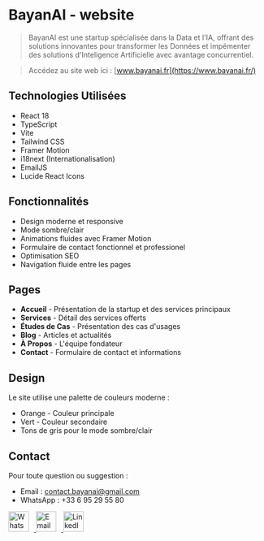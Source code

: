# BayanAI - website
> BayanAI est une
startup spécialisée dans la Data et l'IA, offrant des solutions innovantes pour transformer les Données et impémenter des solutions d'Inteligence Artificielle avec avantage concurrentiel.

> Accédez au site web ici : [www.bayanai.fr](https://www.bayanai.fr/)

## Technologies Utilisées

- React 18
- TypeScript
- Vite
- Tailwind CSS
- Framer Motion
- i18next (Internationalisation)
- EmailJS
- Lucide React Icons

## Fonctionnalités

- Design moderne et responsive
- Mode sombre/clair
- Animations fluides avec Framer Motion
- Formulaire de contact fonctionnel et professionel
- Optimisation SEO
- Navigation fluide entre les pages

## Pages

- **Accueil** - Présentation de la startup et des services principaux
- **Services** - Détail des services offerts
- **Études de Cas** - Présentation des cas d'usages
- **Blog** - Articles et actualités
- **À Propos** - L'équipe fondateur
- **Contact** - Formulaire de contact et informations

## Design

Le site utilise une palette de couleurs moderne :
- Orange - Couleur principale
- Vert - Couleur secondaire
- Tons de gris pour le mode sombre/clair

## Contact

Pour toute question ou suggestion :
- Email : contact.bayanai@gmail.com
- WhatsApp : +33 6 95 29 55 80


<a href="https://wa.me/+33 6 95 29 55 80" target="_blank">
  <img src="https://img.icons8.com/color/48/000000/whatsapp.png" alt="WhatsApp" width="40" style="margin-right:10px;"/>
</a>
<a href="mailto:contact.bayanai@gmail.com">
  <img src="https://img.icons8.com/color/48/000000/email.png" alt="Email" width="40" style="margin-right:10px;"/>
</a>
<a href="https://www.linkedin.com/company/BayanAI" target="_blank">
  <img src="https://img.icons8.com/color/48/000000/linkedin.png" alt="LinkedIn" width="40"/>
</a>
